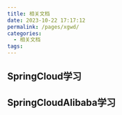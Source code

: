 ```yaml
---
title: 相关文档
date: 2023-10-22 17:17:12
permalink: /pages/xgwd/
categories:
  - 相关文档
tags:
---
```

## SpringCloud学习

## SpringCloudAlibaba学习
